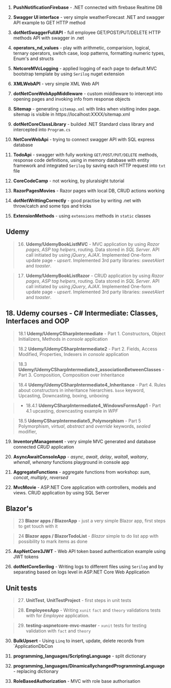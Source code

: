 
1. **PushNotificationFirebase** - .NET connected with firebase Realtime DB


2. **Swagger UI interface** - very simple weatherForecast .NET and swagger API example to GET HTTP method


3. **dotNetSwaggerFullAPI** - full employee GET/POST/PUT/DELETE HTTP methods API with swagger in .net


4. **operators_nd_values** - play with arithmetic, comparision, logical, ternary operators, switch case, loop patterns, formatting numeric types, Enum's and structs


5. **NetcoreMVcLogging** - applied logging of each page to default MVC bootstrap template by using `Serilog`  nuget extension


6. **XMLWebAPI** - very simple XML Web API


7. **dotNetCoreWebAppMiddleware** - custom middleware to intercept into opening pages and invoking info from response objects


8. **Sitemap** - generating `sitemap.xml` with links when visiting index page. sitemap is visible in https://localhost:XXXX/sitemap.xml


9. **dotNetCoreClassLibrary** - builded .NET Standard class library and intercepted into `Program.cs`


10. **NetCoreWebApi** - trying to connect swagger API with SQL express database


11. **TodoApi** - swagger with fully working `GET/POST/PUT/DELETE` methods, response code definitions, using in memory database with entity framework and integrated `Serilog` by saving each HTTP request into `txt` file

12. **CoreCodeCamp** - not working, by pluralsight tutorial

13. **RazorPagesMovies** - Razor pages with local DB, CRUD actions working

14. **dotNetWrittingCorrectly** - good practise by writing .net with throw/catch and some tips and tricks

15. **ExtensionMethods** - using `extensions` methods in `static` classes


## Udemy ##


> 16. **Udemy/UdemyBookListMVC** - MVC application by using _Razor pages_, _ASP tag helpers_, routing. Data stored in _SQL Server_. API call initiated by using _jQuery_, _AJAX_. Implemented One-form update page - _upsert_. Implemented 3rd party libraries: _sweetAlert_ and _toaster_.

> 17. **Udemy/UdemyBookListRazor** - CRUD application by using _Razor pages_, _ASP tag helpers_, routing. Data stored in _SQL Server_. API call initiated by using _jQuery_, _AJAX_. Implemented One-form update page - _upsert_. Implemented 3rd party libraries: _sweetAlert_ and _toaster_.


## 18. Udemy courses - C# Intermediate: Classes, Interfaces and OOP ##

> 18.1 **Udemy/UdemyCSharpIntermediate** - Part 1. Constructors, Object Initializers, Methods in _console_ application

> 18.2 **Udemy/UdemyCSharpIntermediate2** - Part 2. Fields, Access Modified, Properties, Indexers in _console_ application

> 18.3 **Udemy/UdemyCSharpIntermediate3_associationBetweenClasses** - Part 3. Composition, Composition over Inheritance

> 18.4 **Udemy/UdemyCSharpIntermediate4_Inheritance** - Part 4. Rules about constructors in inheritance hierarchies. `base` keyword, Upcasting, Downcasting, boxing, unboxing

>    - 18.4.1 **UdemyCSharpIntermediate4_WindowsFormsApp1** - Part 4.1 upcasting, downcasting example in _WPF_

> 18.5 **UdemyCSharpIntermediate5_Polymorphism** - Part 5 Polymorphism, _virtual_, _abstract_ and _override_ keywords, _sealed_ modifier, 

19. **InventoryManagement** - very simple MVC generated and database connected _CRUD_ application


20. **AsyncAwaitConsoleApp** - _async_, _await_, _delay_, _waitall_, _waitany_, _whenall_, _whenany_ functions playground in console app

21. **AggregateFunctions** - aggregate functions from workshop: _sum_, _concat_, _multiply_, _reversed_

22. **MvcMovie** -  ASP.NET Core application with controllers, models and views. CRUD application by using SQL Server


## Blazor's ##

> 23 **Blazor apps / BlazorApp** - just a very simple Blazor app, first steps to get touch with it

> 24 **Blazor apps / BlazorTodoList** - _Blazor_ simple to do list app with possibility to mark items as done


25. **AspNetCore3JWT** - Web API token based authentication example using JWT tokens

26. **dotNetCoreSerilog** - Writing logs to different files using `Serilog` and by separating based on logs level in ASP.NET Core Web Application


## Unit tests ##

> 27. **UnitTest**, **UnitTestProject** - first steps in unit tests

> 28. **EmployeesApp** - Writing `xunit` `fact` and `theory` validations tests with for _Employee_ application.

> 29. **testing-aspnetcore-mvc-master** - `xunit` tests for testing validation with `fact` and `theory`

30. **BulkUpsert** - Using `Linq` to insert, update, delete records from `ApplicationDbCon

31. **programming_languages/ScriptingLanguage** - split dictionary

32. **programming_languages/DinamicallychangedProgrammingLanguage** - replacing dictionary

33. **RoleBasedAuthorization** - MVC with role base authorisation 